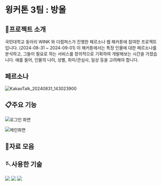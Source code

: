 # 윙커톤 3팀 : 방울

## 👋프로젝트 소개
국민대학교 동아리 WINK 와 더컴퍼스가 진행한 페르소나 웹 해커톤에 참여한 프로젝트입니다. (2024-08-31 ~ 2024-09-01)
이 해커톤에서는 특정 인물에 대한 페르소나를 분석하고, 그들이 필요로 하는 서비스를 창의적으로 기획하여 개발해보는 시간을 가졌습니다.
예를 들어, 인물의 나이, 성별, 취미/관심사, 일상 등을 고려해야 합니다. 

## 페르소나 
![KakaoTalk_20240831_143023900](https://github.com/user-attachments/assets/73697a30-4ccb-44cb-88d7-4685849e3376)

## 📋주요 기능
![로그인 화면](https://github.com/user-attachments/assets/f67d386f-86d5-4b31-992b-7308f374ce52)

![메인화면](https://github.com/user-attachments/assets/8bd39d80-b3bd-47b5-9ed3-08e9cc279a0b)


## 📂자료 모음


## 🪡사용한 기술
<img src="https://img.shields.io/badge/figma-F24E1E?style=for-the-badge&logo=figma&logoColor=white">
<img src="https://img.shields.io/badge/javascript-F7DF1E?style=for-the-badge&logo=javascript&logoColor=white">
<img src="https://img.shields.io/badge/react-61DAFB?style=for-the-badge&logo=react&logoColor=white">




